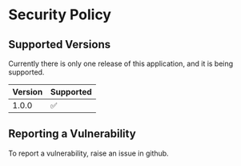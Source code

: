 # Security Policy

## Supported Versions

Currently there is only one release of this application, and it is being supported.

| Version | Supported          |
| ------- | ------------------ |
| 1.0.0   | :white_check_mark: |


## Reporting a Vulnerability

To report a vulnerability, raise an issue in github.
